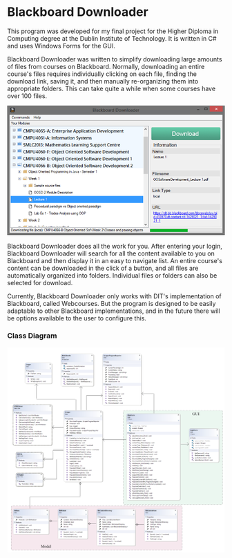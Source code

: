 # Blackboard Downloader

This program was developed for my final project for the Higher Diploma in Computing degree at the Dublin Institute of Technology. It is written in C# and uses Windows Forms for the GUI. 

Blackboard Downloader was written to simplify downloading large amounts of files from courses on Blackboard. Normally, downloading an entire course's files requires individually clicking on each file, finding the download link, saving it, and then manually re-organizing them into appropriate folders. This can take quite a while when some courses have over 100 files.

![alt tag](https://github.com/andrewzach/Blackboard-Downloader/raw/master/Documentation/Screenshots/bbdl_screenshot.png)

Blackboard Downloader does all the work for you. After entering your login, Blackboard Downloader will search for all the content available to you on Blackboard and then display it in an easy to navigate list. An entire course's content can be downloaded in the click of a button, and all files are automatically organized into folders. Individual files or folders can also be selected for download.

Currently, Blackboard Downloader only works with DIT's implementation of Blackboard, called Webcourses. But the program is designed to be easily adaptable to other Blackboard implementations, and in the future there will be options available to the user to configure this. 

### Class Diagram
![alt tag](https://github.com/andrewzach/Blackboard-Downloader/raw/master/Documentation/Class%20Diagram.png)
